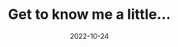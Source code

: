 ---
title: "Get to know me a little…"
date: 2022-10-24
type: landing

design:
  # Default section spacing
  spacing: "0rem"

sections:
  - block: about-page
    content:
      bannerImage:  'hero-overview.JPG'
      getToKnowList:
        travel:
            title: "I love travel"
            image: 'surfing.jpg'
            description: "Whether I'm wandering through the bustling streets of a new city or taking in the quiet beauty of an unfamiliar landscape, I love making the most of every place I visit. From my first desert adventure to catching waves at the beach, I’m always excited to explore what’s different from my own surroundings. Travel fuels my curiosity and gives me a chance to dive into the best experiences a place has to offer." 
        create:
            title: "I love to create"
            image: 'jacket-img.jpg'
            description: "A few years ago, I began sewing, starting with simple projects and now creating full garments. The jacket in the picture above is one I quilted using materials I bought second-hand—pieces like this let me create something entirely unique. Sewing has become a way for me to relax and express myself, blending creativity with sustainability. I love repurposing materials, showing the potential of turning something old into something new, and making pieces I couldn’t find anywhere else. Just like research, sewing involves creativity and the satisfaction of building something original from the ground up." 
        Meet:
            title: "Meet Nyla"
            image: 'cat-img.jpg'
            description: "My companion since the start of my PhD journey. She’s been with me through every high and low, and after a long day at the office, she’s always there to greet me. I love hearing about the special bonds others have with their pets, so feel free to share your stories with me!"         
     
---